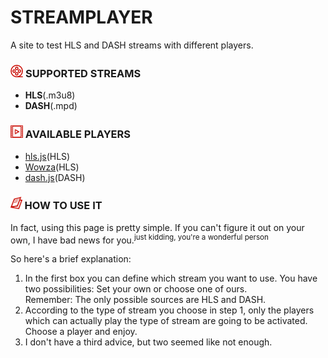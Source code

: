 <h1>STREAMPLAYER</h1>
<p>A site to test HLS and DASH streams with different players.</p>

<h3><img height="20px" src="media/film.png" /> SUPPORTED STREAMS</h3>
<ul>
    <li><strong>HLS</strong>(.m3u8)</li>
    <li><strong>DASH</strong>(.mpd)</li>
</ul>
<h3><img height="20px" src="media/videoplayer.png" /> AVAILABLE PLAYERS</h3>
<ul>
    <li><a href="https://github.com/video-dev/hls.js/tree/master" target="_blank">hls.js</a>(HLS)</li>
    <li><a href="https://www.wowza.com/products/player" target="_blank">Wowza</a>(HLS)</li>
    <li><a href="https://github.com/Dash-Industry-Forum/dash.js" target="_blank">dash.js</a>(DASH)</li>
</ul>
<h3><img height="20px" src="media/news.png" /> HOW TO USE IT</h3>
<p>In fact, using this page is pretty simple. If you can't figure it out on your own, I have bad news for you.<sup>just kidding, you're a wonderful person</sup></p>
<p>So here's a brief explanation:</p>
<ol>
    <li>In the first box you can define which stream you want to use. You have two possibilities: Set your own or choose one of ours.</li>
    <span>Remember: The only possible sources are HLS and DASH.</span>
    <li>According to the type of stream you choose in step 1, only the players which can actually play the type of stream are going to be activated. Choose a player and enjoy.</li>
    <li>I don't have a third advice, but two seemed like not enough.</li>
</ol>
